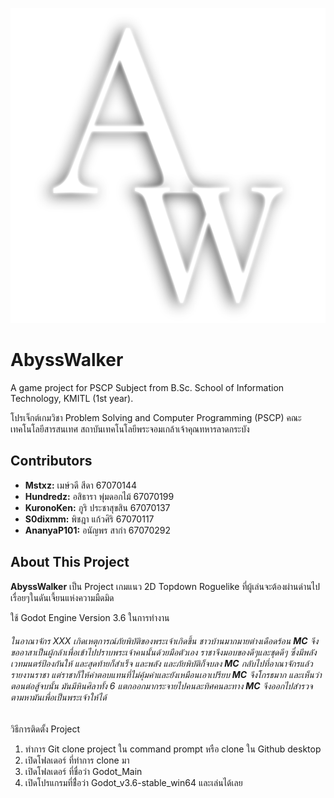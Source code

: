 ![alt text](Godot_Main/icon.png)

# AbyssWalker

A game project for PSCP Subject from B.Sc. School of Information Technology, KMITL (1st year).

โปรเจ็กต์เกมวิชา Problem Solving and Computer Programming (PSCP)
คณะเทคโนโลยีสารสนเทศ สถาบันเทคโนโลยีพระจอมเกล้าเจ้าคุณทหารลาดกระบัง

## Contributors

- **Mstxz:** เมษ์วดี สีดา 67070144
- **Hundredz:** อสิธารา พุ่มดอกไม้ 67070199
- **KuronoKen:** ภูริ ประชาสุขสิน 67070137
- **S0dixmm:** พิชฎา แก้วศิริ 67070117
- **AnanyaP101:** อนัญพร สากำ 67070292

## About This Project

**AbyssWalker** เป็น Project เกมแนว 2D Topdown Roguelike  ที่ผู้เล่นจะต้องผ่านด่านไปเรื่อยๆในดันเจี้ยนแห่งความมืดมิด

ใช้ Godot Engine Version 3.6 ในการทำงาน

###### *ในอาณาจักร XXX เกิดเหตุการณ์ภัยพิบัติของพระเจ้าเกิดขึ้น ชาวบ้านมากมายต่างเดือดร้อน **MC** จึงขออาสาเป็นผู้กล้าเพื่อเข้าไปปราบพระเจ้าคนนั้นด้วยมือตัวเอง ราชาจึงมอบของดีๆและชุดดีๆ ซึ่งมีพลังเวทมนตร์ป้องกันให้ และสุดท้ายก็สำเร็จ และพลัง และภัยพิบัติก็จบลง **MC** กลับไปที่อาณาจักรแล้วรายงานราชา แต่ราชาก็ให้ค่าตอบแทนที่ไม่คุ้มค่าและยังเหมือนเอาเปรียบ **MC** จึงโกรธมาก และเห็นว่าตอนต่อสู้จบนั้น มันมีหินศิลาทั้ง 6 แตกออกมากระจายไปคนละทิศคนละทาง **MC** จึงออกไปสำรวจตามหามันเพื่อเป็นพระเจ้าให้ได้*

วิธีการติดตั้ง Project
1. ทำการ Git clone project ใน command prompt หรือ clone ใน Github desktop 
2. เปิดโฟลเดอร์ ที่ทำการ clone มา
3. เปิดโฟลเดอร์ ที่ชื่อว่า Godot_Main
4. เปิดโปรแกรมที่ชื่่อว่า Godot_v3.6-stable_win64 และเล่นได้เลย